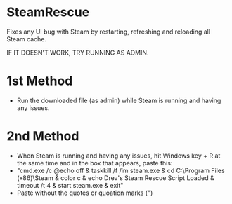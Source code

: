 # SteamRescue
Fixes any UI bug with Steam by restarting, refreshing and reloading all Steam cache.

IF IT DOESN'T WORK, TRY RUNNING AS ADMIN.

# 1st Method
- Run the downloaded file (as admin) while Steam is running and having any issues.

# 2nd Method
- When Steam is running and having any issues, hit Windows key + R at the same time and in the box that appears, paste this: 
- "cmd.exe /c @echo off & taskkill /f /im steam.exe & cd C:\Program Files (x86)\Steam & color c & echo Drev's Steam Rescue Script Loaded & timeout /t 4 & start steam.exe & exit"
- Paste without the quotes or quoation marks (")
